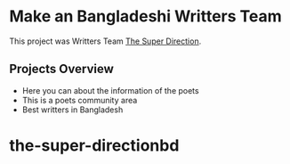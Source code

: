 # Make an Bangladeshi Writters Team

This project was Writters Team [The Super Direction](https://the-super-direction.netlify.app/).

## Projects Overview
* Here you can about the information of the poets
* This is a poets community area
* Best writters in Bangladesh 
# the-super-directionbd
